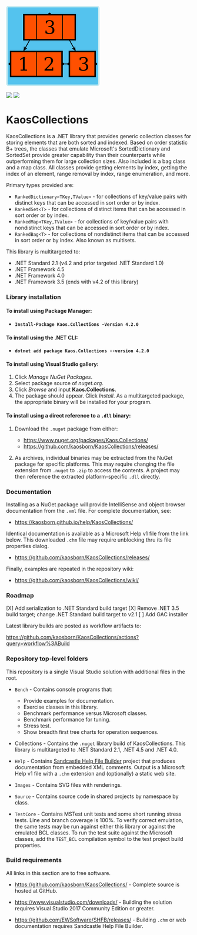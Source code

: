 ![logo](Images/KaosCollections-218.png)

<a href="https://github.com/kaosborn/KaosCollections/blob/master/.github/workflows/Build.yml">
<img src="https://github.com/kaosborn/KaosCollections/workflows/Build/badge.svg"></a>
<a href="https://github.com/kaosborn/KaosCollections/blob/master/.github/workflows/Test.yml">
<img src="https://github.com/kaosborn/KaosCollections/workflows/Test/badge.svg"></a>

# KaosCollections

KaosCollections is a .NET library that provides generic collection classes
for storing elements that are both sorted and indexed.
Based on order statistic B+ trees,
the classes that emulate Microsoft's SortedDictionary and SortedSet
provide greater capability than their counterparts while outperforming them for large collection sizes.
Also included is a bag class and a map class.
All classes provide getting elements by index, getting the index of an element, range removal by index, range enumeration, and more.

Primary types provided are:

* `RankedDictionary<TKey,TValue>` - for collections of key/value pairs with distinct keys that can be accessed in sort order or by index.
* `RankedSet<T>` - for collections of distinct items that can be accessed in sort order or by index.
* `RankedMap<TKey,TValue>` - for collections of key/value pairs with nondistinct keys that can be accessed in sort order or by index.
* `RankedBag<T>` - for collections of nondistinct items that can be accessed in sort order or by index. Also known as multisets.

This library is multitargeted to:

* .NET Standard 2.1 (v4.2 and prior targeted .NET Standard 1.0)
* .NET Framework 4.5
* .NET Framework 4.0
* .NET Framework 3.5 (ends with v4.2 of this library)

### Library installation

#### To install using Package Manager:

* **`Install-Package Kaos.Collections -Version 4.2.0`**

#### To install using the .NET CLI:

* **`dotnet add package Kaos.Collections --version 4.2.0`**

#### To install using Visual Studio gallery:

1. Click *Manage NuGet Packages*.
2. Select package source of *nuget.org*.
3. Click *Browse* and input **Kaos.Collections**.
4. The package should appear. Click *Install*.
As a multitargeted package, the appropriate binary will be installed for your program.

#### To install using a direct reference to a `.dll` binary:

1. Download the `.nuget` package from either:

   * https://www.nuget.org/packages/Kaos.Collections/
   * https://github.com/kaosborn/KaosCollections/releases/

2. As archives, individual binaries may be extracted from the NuGet package for specific platforms.
This may require changing the file extension from `.nuget` to `.zip` to access the contents.
A project may then reference the extracted platform-specific `.dll` directly.

### Documentation

Installing as a NuGet package will provide IntelliSense and object browser documentation from the `.xml` file.
For complete documentation, see:

* https://kaosborn.github.io/help/KaosCollections/

Identical documentation is available as a Microsoft Help v1 file from the link below.
This downloaded `.chm` file may require unblocking thru its file properties dialog.

* https://github.com/kaosborn/KaosCollections/releases/

Finally, examples are repeated in the repository wiki:

* https://github.com/kaosborn/KaosCollections/wiki/

### Roadmap

[X] Add serialization to .NET Standard build target
[X] Remove .NET 3.5 build target; change .NET Standard build target to v2.1
[ ] Add GAC installer

Latest library builds are posted as workflow artifacts to:

https://github.com/kaosborn/KaosCollections/actions?query=workflow%3ABuild

### Repository top-level folders

This repository is a single Visual Studio solution with additional files in the root.

* `Bench` - Contains console programs that:

  * Provide examples for documentation.
  * Exercise classes in this library.
  * Benchmark performance versus Microsoft classes.
  * Benchmark performance for tuning.
  * Stress test.
  * Show breadth first tree charts for operation sequences.

* Collections - Contains the `.nuget` library build of KaosCollections.
This library is multitargeted to .NET Standard 2.1, .NET 4.5 and .NET 4.0.

* `Help` - Contains [Sandcastle Help File Builder](https://github.com/EWSoftware/SHFB)
project that produces documentation from embedded XML comments.
Output is a Microsoft Help v1 file with a `.chm` extension and (optionally) a static web site.

* `Images` - Contains SVG files with renderings.

* `Source` - Contains source code in shared projects by namespace by class.

* `TestCore` - Contains MSTest unit tests and some short running stress tests.
Line and branch coverage is 100%.
To verify correct emulation,
the same tests may be run against either this library or against the emulated BCL classes.
To run the test suite against the Microsoft classes,
add the `TEST_BCL` compilation symbol to the test project build properties.

### Build requirements

All links in this section are to free software.

* https://github.com/kaosborn/KaosCollections/ - Complete source is hosted at GitHub.

* https://www.visualstudio.com/downloads/ - Building the solution requires Visual Studio 2017 Community Edition or greater.

* https://github.com/EWSoftware/SHFB/releases/ - Building `.chm` or web documentation requires Sandcastle Help File Builder.
